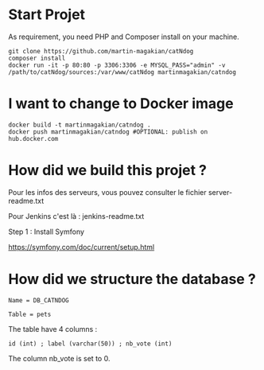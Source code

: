 ﻿

Start Projet
==============

As requirement, you need PHP and Composer install on your machine.

```
git clone https://github.com/martin-magakian/catNdog
composer install
docker run -it -p 80:80 -p 3306:3306 -e MYSQL_PASS="admin" -v /path/to/catNdog/sources:/var/www/catNdog martinmagakian/catndog
```



I want to change to Docker image
=========================

```
docker build -t martinmagakian/catndog .
docker push martinmagakian/catndog #OPTIONAL: publish on hub.docker.com
```



How did we build this projet ?
================================

Pour les infos des serveurs, vous pouvez consulter le fichier server-readme.txt

Pour Jenkins c'est là : jenkins-readme.txt


Step 1 : Install Symfony

https://symfony.com/doc/current/setup.html




How did we structure the database ?
================================

```
Name = DB_CATNDOG

Table = pets
```

The table have 4 columns :

```
id (int) ; label (varchar(50)) ; nb_vote (int) 
```

The column nb_vote is set to 0.


